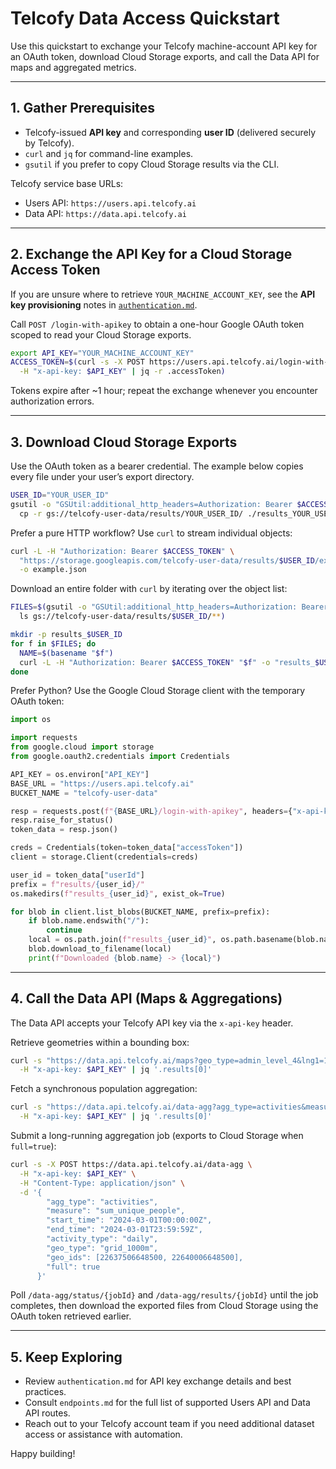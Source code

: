 # Telcofy Data Access Quickstart

Use this quickstart to exchange your Telcofy machine-account API key for an OAuth
token, download Cloud Storage exports, and call the Data API for maps and
aggregated metrics.

---

## 1. Gather Prerequisites

- Telcofy-issued **API key** and corresponding **user ID** (delivered securely by Telcofy).
- `curl` and `jq` for command-line examples.
- `gsutil` if you prefer to copy Cloud Storage results via the CLI.

Telcofy service base URLs:

- Users API: `https://users.api.telcofy.ai`
- Data API: `https://data.api.telcofy.ai`

---

## 2. Exchange the API Key for a Cloud Storage Access Token

If you are unsure where to retrieve `YOUR_MACHINE_ACCOUNT_KEY`, see the **API key
provisioning** notes in [`authentication.md`](authentication.md).

Call `POST /login-with-apikey` to obtain a one-hour Google OAuth token scoped to
read your Cloud Storage exports.

```bash
export API_KEY="YOUR_MACHINE_ACCOUNT_KEY"
ACCESS_TOKEN=$(curl -s -X POST https://users.api.telcofy.ai/login-with-apikey \
  -H "x-api-key: $API_KEY" | jq -r .accessToken)
```

Tokens expire after ~1 hour; repeat the exchange whenever you encounter
authorization errors.

---

## 3. Download Cloud Storage Exports

Use the OAuth token as a bearer credential. The example below copies every file
under your user’s export directory.

```bash
USER_ID="YOUR_USER_ID"
gsutil -o "GSUtil:additional_http_headers=Authorization: Bearer $ACCESS_TOKEN" \
  cp -r gs://telcofy-user-data/results/YOUR_USER_ID/ ./results_YOUR_USER_ID
```

Prefer a pure HTTP workflow? Use `curl` to stream individual objects:

```bash
curl -L -H "Authorization: Bearer $ACCESS_TOKEN" \
  "https://storage.googleapis.com/telcofy-user-data/results/$USER_ID/example.json" \
  -o example.json
```

Download an entire folder with `curl` by iterating over the object list:

```bash
FILES=$(gsutil -o "GSUtil:additional_http_headers=Authorization: Bearer $ACCESS_TOKEN" \
  ls gs://telcofy-user-data/results/$USER_ID/**)

mkdir -p results_$USER_ID
for f in $FILES; do
  NAME=$(basename "$f")
  curl -L -H "Authorization: Bearer $ACCESS_TOKEN" "$f" -o "results_$USER_ID/$NAME"
done
```

Prefer Python? Use the Google Cloud Storage client with the temporary OAuth token:

```python
import os

import requests
from google.cloud import storage
from google.oauth2.credentials import Credentials

API_KEY = os.environ["API_KEY"]
BASE_URL = "https://users.api.telcofy.ai"
BUCKET_NAME = "telcofy-user-data"

resp = requests.post(f"{BASE_URL}/login-with-apikey", headers={"x-api-key": API_KEY})
resp.raise_for_status()
token_data = resp.json()

creds = Credentials(token=token_data["accessToken"])
client = storage.Client(credentials=creds)

user_id = token_data["userId"]
prefix = f"results/{user_id}/"
os.makedirs(f"results_{user_id}", exist_ok=True)

for blob in client.list_blobs(BUCKET_NAME, prefix=prefix):
    if blob.name.endswith("/"):
        continue
    local = os.path.join(f"results_{user_id}", os.path.basename(blob.name))
    blob.download_to_filename(local)
    print(f"Downloaded {blob.name} -> {local}")
```

---

## 4. Call the Data API (Maps & Aggregations)

The Data API accepts your Telcofy API key via the `x-api-key` header.

Retrieve geometries within a bounding box:

```bash
curl -s "https://data.api.telcofy.ai/maps?geo_type=admin_level_4&lng1=10.70&lat1=59.90&lng2=10.80&lat2=59.95" \
  -H "x-api-key: $API_KEY" | jq '.results[0]'
```

Fetch a synchronous population aggregation:

```bash
curl -s "https://data.api.telcofy.ai/data-agg?agg_type=activities&measure=sum_unique_people&start_time=2024-03-01T08:00:00Z&end_time=2024-03-01T09:00:00Z&activity_type=hourly&geo_type=grid_250m&geo_ids=22637506648500" \
  -H "x-api-key: $API_KEY" | jq '.results[0]'
```

Submit a long-running aggregation job (exports to Cloud Storage when `full=true`):

```bash
curl -s -X POST https://data.api.telcofy.ai/data-agg \
  -H "x-api-key: $API_KEY" \
  -H "Content-Type: application/json" \
  -d '{
        "agg_type": "activities",
        "measure": "sum_unique_people",
        "start_time": "2024-03-01T00:00:00Z",
        "end_time": "2024-03-01T23:59:59Z",
        "activity_type": "daily",
        "geo_type": "grid_1000m",
        "geo_ids": [22637506648500, 22640006648500],
        "full": true
      }'
```

Poll `/data-agg/status/{jobId}` and `/data-agg/results/{jobId}` until the job
completes, then download the exported files from Cloud Storage using the OAuth
token retrieved earlier.

---

## 5. Keep Exploring

- Review `authentication.md` for API key exchange details and best practices.
- Consult `endpoints.md` for the full list of supported Users API and Data API routes.
- Reach out to your Telcofy account team if you need additional dataset access or
  assistance with automation.

Happy building!
